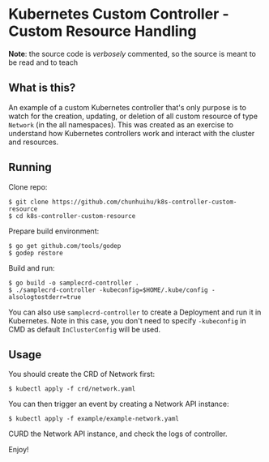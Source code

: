# Kubernetes Custom Controller - Custom Resource Handling

**Note**: the source code is _verbosely_ commented, so the source is meant to be read and to teach

## What is this?

An example of a custom Kubernetes controller that's only purpose is to watch for the creation, updating, or deletion of all custom resource of type `Network` (in the all namespaces). This was created as an exercise to understand how Kubernetes controllers work and interact with the cluster and resources.

## Running

Clone repo:

```
$ git clone https://github.com/chunhuihu/k8s-controller-custom-resource
$ cd k8s-controller-custom-resource
```

Prepare build environment:

```
$ go get github.com/tools/godep
$ godep restore
```

Build and run:

```
$ go build -o samplecrd-controller .
$ ./samplecrd-controller -kubeconfig=$HOME/.kube/config -alsologtostderr=true
```

You can also use `samplecrd-controller` to create a Deployment and run it in Kubernetes. Note in this case, you don't need to specify `-kubeconfig` in CMD as default `InClusterConfig` will be used.

## Usage

You should create the CRD of Network first:

```
$ kubectl apply -f crd/network.yaml
```

You can then trigger an event by creating a Network API instance:

```
$ kubectl apply -f example/example-network.yaml
```

CURD the Network API instance, and check the logs of controller. 

Enjoy!
